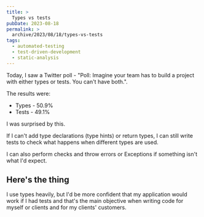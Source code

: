 ```yaml
---
title: >
  Types vs tests
pubDate: 2023-08-18
permalink: >
  archive/2023/08/18/types-vs-tests
tags:
  - automated-testing
  - test-driven-development
  - static-analysis
---
```


Today, I saw a Twitter poll - "Poll: Imagine your team has to build a project with either types or tests. You can't have both.".

The results were:

- Types - 50.9%
- Tests - 49.1%

I was surprised by this.

If I can't add type declarations (type hints) or return types, I can still write tests to check what happens when different types are used.

I can also perform checks and throw errors or Exceptions if something isn't what I'd expect.

## Here's the thing

I use types heavily, but I'd be more confident that my application would work if I had tests and that's the main objective when writing code for myself or clients and for my clients' customers.
